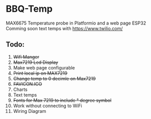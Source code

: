 # BBQ-Temp
MAX6675 Temperature probe in Platformio and a web page ESP32  
Comming soon text temps with https://www.twilio.com/
## Todo:
1. ~~Wifi Manger~~
2. ~~Max7219 Led Display~~
3. Make web page configurable
4. ~~Print local ip on MAX7219~~
5. ~~Change temp to 0 decimle on Max7219~~ 
6. ~~FAVICON.ICO~~
7. Charts
8. Text temps
9. ~~Fonts for Max 7219 to include ° degree symbol~~
10. Work without connecting to WiFi
11. Wiring Diagram

